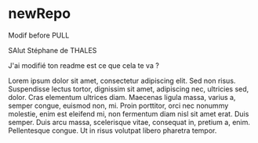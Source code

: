 # newRepo


Modif before PULL

SAlut Stéphane de THALES

J'ai modifié ton readme est ce que cela te va ?

Lorem ipsum dolor sit amet, consectetur adipiscing elit. Sed non risus. Suspendisse lectus tortor, dignissim sit amet,
adipiscing nec, ultricies sed, dolor. Cras elementum ultrices diam. Maecenas ligula massa, varius a, semper congue, euismod non, mi.
Proin porttitor, orci nec nonummy molestie, enim est eleifend mi, non fermentum diam nisl sit amet erat. Duis semper.
Duis arcu massa, scelerisque vitae, consequat in, pretium a, enim. Pellentesque congue. Ut in risus volutpat libero pharetra tempor.
